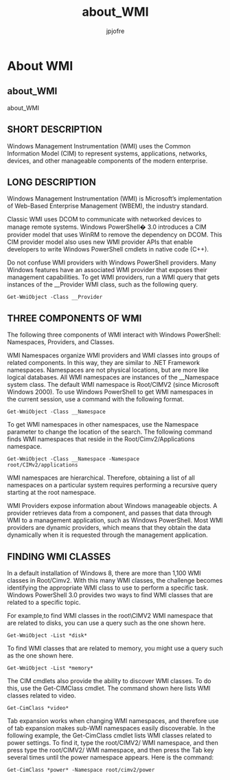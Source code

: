 ﻿---
title: about_WMI
description: 
keywords: powershell, cmdlet
author: jpjofre
manager: carolz
ms.date: 2016-10-11
ms.topic: reference
ms.prod: powershell
ms.technology: powershell
title: about_WMI
ms.custom: na
ms.reviewer: na
ms.suite: na
ms.tgt_pltfrm: na
ms.topic: article
---
# About WMI
## about_WMI
about_WMI


## SHORT DESCRIPTION
Windows Management Instrumentation (WMI) uses the Common Information Model (CIM) to represent systems, applications, networks, devices, and other manageable components of the modern enterprise.


## LONG DESCRIPTION
Windows Management Instrumentation (WMI) is Microsoft’s implementation of Web-Based Enterprise Management (WBEM), the industry standard.

Classic WMI uses DCOM to communicate with networked devices to manage remote systems.  Windows PowerShell� 3.0 introduces a CIM provider model that uses WinRM to remove the dependency on DCOM. This CIM provider model also uses new WMI provider APIs that enable developers to write  Windows PowerShell cmdlets in native code (C\+\+).

Do not confuse WMI providers with  Windows PowerShell providers. Many Windows features have an associated WMI provider that exposes their management capabilities. To get WMI providers, run a WMI query that gets instances of the __Provider WMI class, such as the following query.


```
Get-WmiObject -Class __Provider
```



## THREE COMPONENTS OF WMI
The following three components of WMI interact with  Windows PowerShell: Namespaces, Providers, and Classes.

WMI Namespaces organize WMI providers and WMI classes into groups of related components. In this way, they are similar to .NET Framework namespaces. Namespaces are not physical locations, but are more like logical databases. All WMI namespaces are instances of the __Namespace system class. The default WMI namespace is Root\/CIMV2 (since Microsoft Windows 2000). To use  Windows PowerShell to get WMI namespaces in the current session, use a command with the following format.


```
Get-WmiObject -Class __Namespace
```


To get WMI namespaces in other namespaces, use the Namespace parameter to change the location of the search. The following command finds WMI namespaces that reside in the Root\/Cimv2\/Applications namespace.


```
Get-WmiObject -Class __Namespace -Namespace   
root/CIMv2/applications
```


WMI namespaces are hierarchical. Therefore, obtaining a list of all namespaces on a particular system requires performing a recursive query starting at the root namespace.

WMI Providers expose information about Windows manageable objects. A provider retrieves data from a component, and passes that data through WMI to a management application, such as  Windows PowerShell. Most WMI providers are dynamic providers, which means that they obtain the data dynamically when it is requested through the management application.


## FINDING WMI CLASSES
In a default installation of Windows 8, there are more than 1,100 WMI classes in Root\/Cimv2. With this many WMI classes, the challenge becomes identifying the appropriate WMI class to use to perform a specific task.  Windows PowerShell 3.0 provides two ways to find WMI classes that are related to a specific topic.

For example,to find WMI classes in the root\CIMV2 WMI namespace that are related to disks, you can use a query such as the one shown here.


```
Get-WmiObject -List *disk*
```


To find WMI classes that are related to memory, you might use a query such as the one shown here.


```
Get-WmiObject -List *memory*
```


The CIM cmdlets also provide the ability to discover WMI classes. To do this, use the Get-CIMClass cmdlet. The command shown here lists WMI classes related to video.


```
Get-CimClass *video*
```


Tab expansion works when changing WMI namespaces, and therefore use of tab expansion makes sub-WMI namespaces easily discoverable. In the following example, the Get-CimClass cmdlet lists WMI classes related to power settings. To find it, type the root\/CIMV2\/ WMI namespace, and then press type the root\/CIMV2\/ WMI namespace, and then press the Tab key several times until the power namespace appears. Here is the command:


```
Get-CimClass *power* -Namespace root/cimv2/power
```

